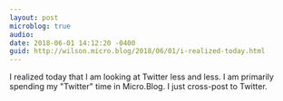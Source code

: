 ```yaml
---
layout: post
microblog: true
audio: 
date: 2018-06-01 14:12:20 -0400
guid: http://wilson.micro.blog/2018/06/01/i-realized-today.html
---
```

I realized today that I am looking at Twitter less and less. I am primarily spending my "Twitter" time in Micro.Blog. I just cross-post to Twitter. 
